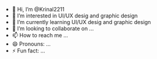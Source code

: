 - 👋 Hi, I’m @Krinal2211
- 👀 I’m interested in UI/UX desig and graphic design 
- 🌱 I’m currently learning UI/UX desig and graphic design 
- 💞️ I’m looking to collaborate on ...
- 📫 How to reach me ...
- 😄 Pronouns: ...
- ⚡ Fun fact: ...

<!---
Krinal2211/Krinal2211 is a ✨ special ✨ repository because its `README.md` (this file) appears on your GitHub profile.
You can click the Preview link to take a look at your changes.
--->
